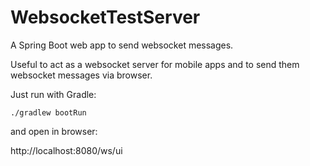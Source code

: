 # WebsocketTestServer
A Spring Boot web app to send websocket messages.

Useful to act as a websocket server for mobile apps and to send them websocket messages via browser.

Just run with Gradle:

    ./gradlew bootRun

and open in browser:

http://localhost:8080/ws/ui
